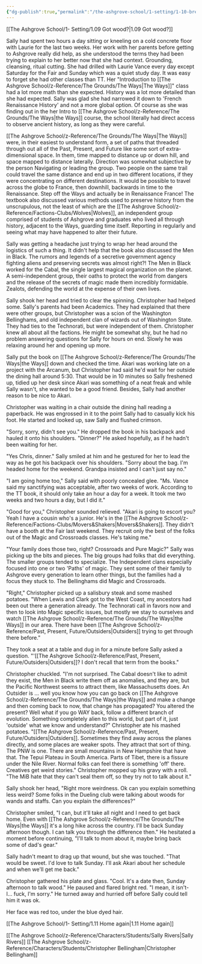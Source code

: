 ```yaml
---
{"dg-publish":true,"permalink":"/the-ashgrove-school/1-setting/1-10-breakthrough-no-not-like-that/"}
---
```


[[The Ashgrove School/1- Setting/1.09 Got wood?\|1.09 Got wood?]]

Sally had spent two hours a day sitting or kneeling on a cold concrete floor with Laurie for the last two weeks. Her work with her parents before getting to Ashgrove really did help, as she understood the terms they had been trying to explain to her better now that she had context. Grounding, cleansing, ritual cutting. She had drilled with Laurie Vance every day except Saturday for the Fair and Sunday which was a quiet study day. It was easy to forget she had other classes than TT. Her "Introduction to [[The Ashgrove School/z-Reference/The Grounds/The Ways\|The Ways]]" class had a lot more math than she expected. History was a lot more detailed than she had expected. Sally was glad she had narrowed it down to 'French Renaissance History' and not a more global option. Of course as she was finding out in the her Intro to [[The Ashgrove School/z-Reference/The Grounds/The Ways\|the Ways]] course, the school literally had direct access to observe ancient history, as long as they were careful.

[[The Ashgrove School/z-Reference/The Grounds/The Ways\|The Ways]] were, in their easiest to understand form, a set of paths that threaded through out all of the Past, Present, and Future like some sort of extra-dimensional space. In them, time mapped to distance up or down hill, and space mapped to distance laterally. Direction was somewhat subjective by the person Navigating or leading the group. Two people on the same trail could travel the same distance and end up in two different locations, if they were concentrating on different destinations. It would be possible to travel across the globe to France, then downhill, backwards in time to the Renaissance. Step off the Ways and actually be in Renaissance France! The textbook also discussed various methods used to preserve history from the unscrupulous, not the least of which are the [[The Ashgrove School/z-Reference/Factions-Clubs/Wolves\|Wolves]], an independent group comprised of students of Ashgrove and graduates who lived all through history, adjacent to the Ways, guarding time itself. Reporting in regularly and seeing what may have happened to alter their future. 

Sally was getting a headache just trying to wrap her head around the logistics of such a thing. It didn't help that the book also discussed the Men in Black. The rumors and legends of a secretive government agency fighting aliens and preserving secrets was almost right?! The Men in Black worked for the Cabal, the single largest magical organization on the planet. A semi-independent group, their oaths to protect the world from dangers and the release of the secrets of magic made them incredibly formidable. Zealots, defending the world at the expense of their own lives. 

Sally shook her head and tried to clear the spinning. Christopher had helped some. Sally's parents had been Academics. They had explained that there were other groups, but Christopher was a scion of the Washington Bellinghams, and old independent clan of wizards out of Washington State. They had ties to the Technorati, but were independent of them. Christopher knew all about all the factions. He might be somewhat shy, but he had no problem answering questions for Sally for hours on end. Slowly he was relaxing around her and opening up more. 

Sally put the book on [[The Ashgrove School/z-Reference/The Grounds/The Ways\|the Ways]] down and checked the time. Akari was working late on a project with the Arcanum, but Christopher had said he'd wait for her outside the dining hall around 5:30. That would be in 10 minutes so Sally freshened up, tidied up her desk since Akari was something of a neat freak and while Sally wasn't, she wanted to be a good friend. Besides, Sally had another reason to be nice to Akari.

Christopher was waiting in a chair outside the dining hall reading a paperback. He was engrossed in it to the point Sally had to casually kick his foot. He started and looked up, saw Sally and flushed crimson.

"Sorry, sorry, didn't see you." He dropped the book in his backpack and hauled it onto his shoulders. "Dinner?" He asked hopefully, as if he hadn't been waiting for her. 

"Yes Chris, dinner." Sally smiled at him and he gestured for her to lead the way as he got his backpack over his shoulders. "Sorry about the bag. I'm headed home for the weekend. Grandpa insisted and I can't just say no."

"I am going home too," Sally said with poorly concealed glee. "Ms. Vance said my sanctifying was acceptable, after two weeks of work. According to the TT book, it should only take an hour a day for a week. It took me two weeks and two hours a day, but I did it."

"Good for you," Christopher sounded relieved. "Akari is going to escort you? Yeah I have a cousin who's a junior. He's in the [[The Ashgrove School/z-Reference/Factions-Clubs/Movers&Shakers\|Movers&Shakers]]. They didn't have a booth at the Fair last weekend. They recruit only the best of the folks out of the Magic and Crossroads classes. He's taking me."

"Your family does those two, right? Crossroads and Pure Magic?" Sally was picking up the bits and pieces. The big groups had folks that did everything. The smaller groups tended to specialize. The Independent clans especially focused into one or two 'Paths' of magic. They sent some of their family to Ashgrove every generation to learn other things, but the families had a focus they stuck to. The Bellinghams did Magic and Crossroads.

"Right," Christopher picked up a salisbury steak and some mashed potatoes. "When Lewis and Clark got to the West Coast, my ancestors had been out there a generation already. The Technorati call in favors now and then to look into Magic specific issues, but mostly we stay to ourselves and watch [[The Ashgrove School/z-Reference/The Grounds/The Ways\|the Ways]] in our area. There have been [[The Ashgrove School/z-Reference/Past, Present, Future/Outsiders\|Outsiders]] trying to get through there before."

They took a seat at a table and dug in for a minute before Sally asked a question. "'[[The Ashgrove School/z-Reference/Past, Present, Future/Outsiders\|Outsiders]]? I don't recall that term from the books." 

Christopher chuckled. "I'm not surprised. The Cabal doesn't like to admit they exist, the Men in Black write them off as anomalies, and they are, but the Pacific Northwest seems to attract them, like Massachusetts does. An Outsider is ... well you know how you can go back on [[The Ashgrove School/z-Reference/The Grounds/The Ways\|the Ways]] and make a change and then coming back to now, that change has propagated? You altered the present? Well what if you go WAY back, follow a different branch of evolution. Something completely alien to this world, but part of it, just 'outside' what we know and understand?" Christopher ate his mashed potatoes. "[[The Ashgrove School/z-Reference/Past, Present, Future/Outsiders\|Outsiders]]. Sometimes they find away across the planes directly, and some places are weaker spots. They attract that sort of thing. The PNW is one. There are small mountains in New Hampshire that have that. The Tepui Plateau in South America. Parts of Tibet, there is a fissure under the Nile River. Normal folks can feel there is something 'off' there. Creatives get weird stories." Christopher mopped up his gravy with a roll. "The MiB hate that they can't seal them off, so they try not to talk about it."

Sally shook her head, "Right more weirdness. Ok can you explain something less weird? Some folks in the Dueling club were talking about woods for wands and staffs. Can you explain the differences?"

Christopher smiled, "I can, but it'll take all night and I need to get back home. Even with [[The Ashgrove School/z-Reference/The Grounds/The Ways\|the Ways]] it's a long hike across the country. I'll be back Sunday afternoon though. I can talk you through the difference then." He hesitated a moment before continuing, "I'll talk to mom about it, maybe bring back some of dad's gear."

Sally hadn't meant to drag up that wound, but she was touched. "That would be sweet. I'd love to talk Sunday. I'll ask Akari about her schedule and when we'll get me back." 

Christopher gathered his plate and glass. "Cool. It's a date then, Sunday afternoon to talk wood." He paused and flared bright red. "I mean, it isn't- I... fuck, I'm sorry." He turned away and hurried off before Sally could tell him it was ok. 

Her face was red too, under the blue dyed hair.

[[The Ashgrove School/1- Setting/1.11 Home again\|1.11 Home again]]

[[The Ashgrove School/z-Reference/Characters/Students/Sally Rivers\|Sally Rivers]]
[[The Ashgrove School/z-Reference/Characters/Students/Christopher Bellingham\|Christopher Bellingham]]
